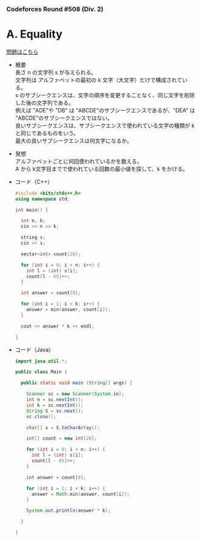 ### Codeforces Round #508 (Div. 2)

# A. Equality

  [問題はこちら](https://codeforces.com/problemset/problem/1038/A)
  
- 概要<br>
  長さ n の文字列 s が与えられる。<br>
  文字列は アルファベットの最初の k 文字（大文字）だけで構成されている。<br>
  s のサブシークエンスは、文字の順序を変更することなく、同じ文字を削除した後の文字列である。<br>
  例えば "ADE"や "DB" は "ABCDE"のサブシークエンスであるが、"DEA" は "ABCDE"のサブシークエンスではない。<br>
  良いサブシークエンスは、サブシークエンスで使われている文字の種類が k と同じであるものをいう。<br>
  最大の良いサブシークエンスは何文字になるか。
  
  
- 発想<br>
  アルファベットごとに何回使われているかを数える。<br>
  A から k文字目までで使われている回数の最小値を探して、k をかける。
  
  
- コード（C++）

  ```cpp
  #include <bits/stdc++.h>
  using namespace std;

  int main() {

    int n, k;
    cin >> n >> k;

    string s;
    cin >> s;

    vector<int> count(26);

    for (int i = 0; i < n; i++) {
      int l = (int) s[i];
      count[l - 65]++;
    }

    int answer = count[0];

    for (int i = 1; i < k; i++) {
      answer = min(answer, count[i]);
    }

    cout << answer * k << endl;

  }
  ```
  
- コード（Java）

  ```java
  import java.util.*;

  public class Main {

    public static void main (String[] args) {

      Scanner sc = new Scanner(System.in);
      int n = sc.nextInt();
      int k = sc.nextInt();
      String S = sc.next();
      sc.close();

      char[] s = S.toCharArray();

      int[] count = new int[26];

      for (int i = 0; i < n; i++) {
        int l = (int) s[i];
        count[l - 65]++;
      }

      int answer = count[0];

      for (int i = 1; i < k; i++) {
        answer = Math.min(answer, count[i]);
      }

      System.out.println(answer * k);

    }

  }
  ```
    